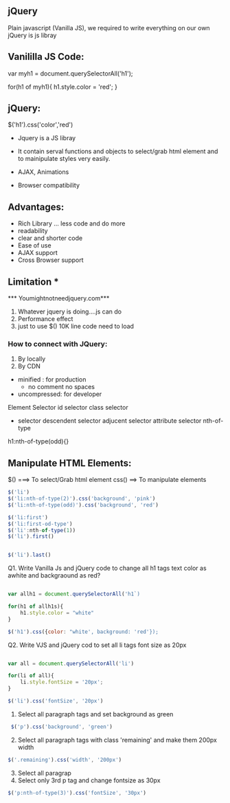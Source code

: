 ## jQuery

Plain javascript (Vanilla JS), we required to write everything on our own jQuery is js libray

Vanililla JS Code:
----------------

var myh1 = document.querySelectorAll('h1');

for(h1 of myh1){
    h1.style.color = 'red';
}

jQuery:
------
$('h1').css('color','red')

- Jquery is a JS libray
- It contain serval functions and objects to select/grab html element and to mainipulate styles very easily.

- AJAX, Animations
- Browser compatibility

Advantages:
----------
- Rich Library ... less code and do more
- readability
- clear and shorter code
- Ease of use
- AJAX support
- Cross Browser support

Limitation *
-----------
*** Youmightnotneedjquery.com***

1. Whatever jquery is doing....js can do
2. Performance effect
3. just to use $() 10K line code need to load


### How to connect with JQuery:
1. By locally
2. By CDN
- minified : for production
    - no comment no spaces   
- uncompressed: for developer

Element Selector
id selector
class selector
* selector
descendent selector
adjucent selector
attribute selector
nth-of-type

h1:nth-of-type(odd){}


Manipulate HTML Elements:
--------------------------
$() ===> To select/Grab html element
css() ==> To manipulate elements


```js
$('li')
$('li:nth-of-type(2)').css('background', 'pink')
$('li:nth-of-type(odd)').css('background', 'red')

$('li:first')
$('li:first-od-type')
$('li':nth-of-type(1))
$('li').first()


$('li').last()
```

Q1. Write Vanilla Js and jQuery code to change all h1 tags text color as awhite and backgraound as red?
```js

var allh1 = document.querySelectorAll('h1`)

for(h1 of allh1s){
    h1.style.color = "white"
}

$('h1').css({color: "white', background: 'red'}); 
```
Q2. Write VJS and jQuery cod to set all li tags font size as 20px

```js

var all = document.querySelectorAll('li')

for(li of all){
    li.style.fontSize = '20px';
}

$('li').css('fontSize', '20px')

```

1. Select all paragraph tags and set background as green
```js
 $('p').css('background', 'green')
```
2. Select all paragraph tags with class 'remaining' and make them 200px width
```js
$('.remaining').css('width', '200px')
```

3. Select all paragrap
5. Select only 3rd p tag and change fontsize as 30px
```js
$('p:nth-of-type(3)').css('fontSize', '30px')
```